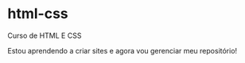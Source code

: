 # html-css
 Curso de HTML E CSS 

 Estou aprendendo a criar sites e agora vou gerenciar meu repositório!
